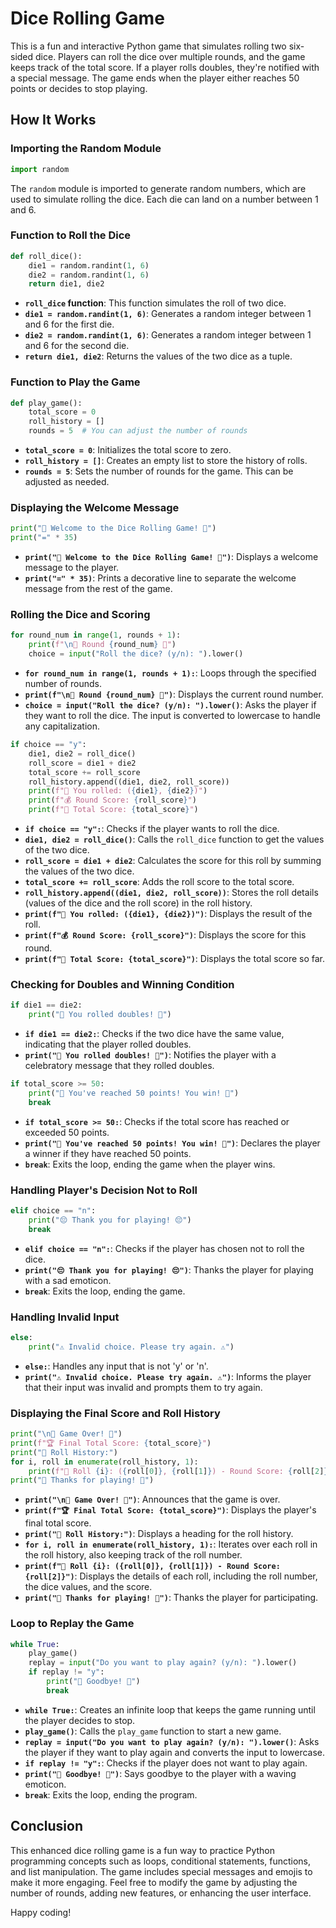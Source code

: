 # Dice Rolling Game

This is a fun and interactive Python game that simulates rolling two six-sided dice. Players can roll the dice over multiple rounds, and the game keeps track of the total score. If a player rolls doubles, they're notified with a special message. The game ends when the player either reaches 50 points or decides to stop playing.

## How It Works

### Importing the Random Module

```python
import random
```

The `random` module is imported to generate random numbers, which are used to simulate rolling the dice. Each die can land on a number between 1 and 6.

### Function to Roll the Dice

```python
def roll_dice():
    die1 = random.randint(1, 6)
    die2 = random.randint(1, 6)
    return die1, die2
```

- **`roll_dice` function**: This function simulates the roll of two dice.
- **`die1 = random.randint(1, 6)`**: Generates a random integer between 1 and 6 for the first die.
- **`die2 = random.randint(1, 6)`**: Generates a random integer between 1 and 6 for the second die.
- **`return die1, die2`**: Returns the values of the two dice as a tuple.

### Function to Play the Game

```python
def play_game():
    total_score = 0
    roll_history = []
    rounds = 5  # You can adjust the number of rounds
```

- **`total_score = 0`**: Initializes the total score to zero.
- **`roll_history = []`**: Creates an empty list to store the history of rolls.
- **`rounds = 5`**: Sets the number of rounds for the game. This can be adjusted as needed.

### Displaying the Welcome Message

```python
print("🎲 Welcome to the Dice Rolling Game! 🎲")
print("=" * 35)
```

- **`print("🎲 Welcome to the Dice Rolling Game! 🎲")`**: Displays a welcome message to the player.
- **`print("=" * 35)`**: Prints a decorative line to separate the welcome message from the rest of the game.

### Rolling the Dice and Scoring

```python
for round_num in range(1, rounds + 1):
    print(f"\n🔄 Round {round_num} 🔄")
    choice = input("Roll the dice? (y/n): ").lower()
```

- **`for round_num in range(1, rounds + 1):`**: Loops through the specified number of rounds.
- **`print(f"\n🔄 Round {round_num} 🔄")`**: Displays the current round number.
- **`choice = input("Roll the dice? (y/n): ").lower()`**: Asks the player if they want to roll the dice. The input is converted to lowercase to handle any capitalization.

```python
if choice == "y":
    die1, die2 = roll_dice()
    roll_score = die1 + die2
    total_score += roll_score
    roll_history.append((die1, die2, roll_score))
    print(f"🎲 You rolled: ({die1}, {die2})")
    print(f"💰 Round Score: {roll_score}")
    print(f"🏅 Total Score: {total_score}")
```

- **`if choice == "y":`**: Checks if the player wants to roll the dice.
- **`die1, die2 = roll_dice()`**: Calls the `roll_dice` function to get the values of the two dice.
- **`roll_score = die1 + die2`**: Calculates the score for this roll by summing the values of the two dice.
- **`total_score += roll_score`**: Adds the roll score to the total score.
- **`roll_history.append((die1, die2, roll_score))`**: Stores the roll details (values of the dice and the roll score) in the roll history.
- **`print(f"🎲 You rolled: ({die1}, {die2})")`**: Displays the result of the roll.
- **`print(f"💰 Round Score: {roll_score}")`**: Displays the score for this round.
- **`print(f"🏅 Total Score: {total_score}")`**: Displays the total score so far.

### Checking for Doubles and Winning Condition

```python
if die1 == die2:
    print("🎉 You rolled doubles! 🎉")
```

- **`if die1 == die2:`**: Checks if the two dice have the same value, indicating that the player rolled doubles.
- **`print("🎉 You rolled doubles! 🎉")`**: Notifies the player with a celebratory message that they rolled doubles.

```python
if total_score >= 50:
    print("🎊 You've reached 50 points! You win! 🎊")
    break
```

- **`if total_score >= 50:`**: Checks if the total score has reached or exceeded 50 points.
- **`print("🎊 You've reached 50 points! You win! 🎊")`**: Declares the player a winner if they have reached 50 points.
- **`break`**: Exits the loop, ending the game when the player wins.

### Handling Player's Decision Not to Roll

```python
elif choice == "n":
    print("😔 Thank you for playing! 😔")
    break
```

- **`elif choice == "n":`**: Checks if the player has chosen not to roll the dice.
- **`print("😔 Thank you for playing! 😔")`**: Thanks the player for playing with a sad emoticon.
- **`break`**: Exits the loop, ending the game.

### Handling Invalid Input

```python
else:
    print("⚠️ Invalid choice. Please try again. ⚠️")
```

- **`else:`**: Handles any input that is not 'y' or 'n'.
- **`print("⚠️ Invalid choice. Please try again. ⚠️")`**: Informs the player that their input was invalid and prompts them to try again.

### Displaying the Final Score and Roll History

```python
print("\n🏁 Game Over! 🏁")
print(f"🏆 Final Total Score: {total_score}")
print("📜 Roll History:")
for i, roll in enumerate(roll_history, 1):
    print(f"🔸 Roll {i}: ({roll[0]}, {roll[1]}) - Round Score: {roll[2]}")
print("🙌 Thanks for playing! 🙌")
```

- **`print("\n🏁 Game Over! 🏁")`**: Announces that the game is over.
- **`print(f"🏆 Final Total Score: {total_score}")`**: Displays the player's final total score.
- **`print("📜 Roll History:")`**: Displays a heading for the roll history.
- **`for i, roll in enumerate(roll_history, 1):`**: Iterates over each roll in the roll history, also keeping track of the roll number.
- **`print(f"🔸 Roll {i}: ({roll[0]}, {roll[1]}) - Round Score: {roll[2]}")`**: Displays the details of each roll, including the roll number, the dice values, and the score.
- **`print("🙌 Thanks for playing! 🙌")`**: Thanks the player for participating.

### Loop to Replay the Game

```python
while True:
    play_game()
    replay = input("Do you want to play again? (y/n): ").lower()
    if replay != "y":
        print("👋 Goodbye! 👋")
        break
```

- **`while True:`**: Creates an infinite loop that keeps the game running until the player decides to stop.
- **`play_game()`**: Calls the `play_game` function to start a new game.
- **`replay = input("Do you want to play again? (y/n): ").lower()`**: Asks the player if they want to play again and converts the input to lowercase.
- **`if replay != "y":`**: Checks if the player does not want to play again.
- **`print("👋 Goodbye! 👋")`**: Says goodbye to the player with a waving emoticon.
- **`break`**: Exits the loop, ending the program.

## Conclusion

This enhanced dice rolling game is a fun way to practice Python programming concepts such as loops, conditional statements, functions, and list manipulation. The game includes special messages and emojis to make it more engaging. Feel free to modify the game by adjusting the number of rounds, adding new features, or enhancing the user interface.

Happy coding!